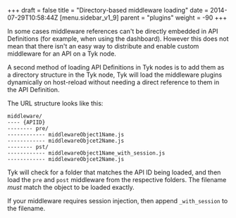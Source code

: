 +++
draft = false
title = "Directory-based middleware loading"
date = 2014-07-29T10:58:44Z
[menu.sidebar_v1_9]
    parent = "plugins"
    weight = -90
+++

In some cases middleware references can't be directly embedded in API Definitions (for example, when using the dashboard). However this does not mean that there isn't an easy way to distribute and enable custom middleware for an API on a Tyk node.

A second method of loading API Definitions in Tyk nodes is to add them as a directory structure in the Tyk node, Tyk will load the middleware plugins dynamically on host-reload without needing a direct reference to them in the API Definition.

The URL structure looks like this:

	middleware/
	---- {APIID}
	-------- pre/
	------------ middlewareObject1Name.js
	------------ middlewareObjcet2Name.js
	-------- pst/
	------------ middlewareObject1Name_with_session.js
	------------ middlewareObjcet2Name.js

Tyk will check for a folder that matches the API ID being loaded, and then load the `pre` and `post` middleware from the respective folders. The filename *must* match the object to be loaded exactly. 

If your middleware requires session injection, then append `_with_session` to the filename.


